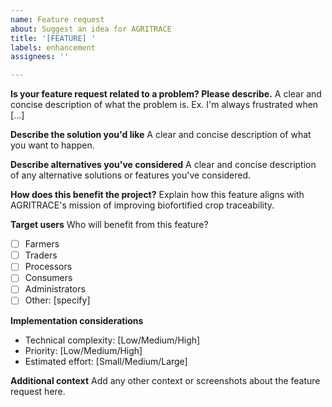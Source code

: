 ```yaml
---
name: Feature request
about: Suggest an idea for AGRITRACE
title: '[FEATURE] '
labels: enhancement
assignees: ''

---
```


**Is your feature request related to a problem? Please describe.**
A clear and concise description of what the problem is. Ex. I'm always frustrated when [...]

**Describe the solution you'd like**
A clear and concise description of what you want to happen.

**Describe alternatives you've considered**
A clear and concise description of any alternative solutions or features you've considered.

**How does this benefit the project?**
Explain how this feature aligns with AGRITRACE's mission of improving biofortified crop traceability.

**Target users**
Who will benefit from this feature?
- [ ] Farmers
- [ ] Traders
- [ ] Processors
- [ ] Consumers
- [ ] Administrators
- [ ] Other: [specify]

**Implementation considerations**
- Technical complexity: [Low/Medium/High]
- Priority: [Low/Medium/High]
- Estimated effort: [Small/Medium/Large]

**Additional context**
Add any other context or screenshots about the feature request here.

